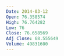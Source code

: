 ```yaml
---
Date: 2014-03-12
Open: 76.358574
High: 76.764282
Low: 76
Close: 76.658569
Adj Close: 68.555649
Volume: 49831600
---
```

